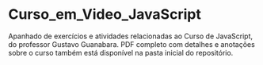 # Curso_em_Video_JavaScript
Apanhado de exercícios e atividades relacionadas ao Curso de JavaScript, do professor Gustavo Guanabara. PDF completo com detalhes e anotações sobre o curso também está disponível na pasta inicial do repositório.
